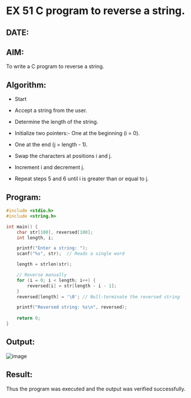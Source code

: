 # EX 51 C program to reverse a string.
## DATE:
## AIM:
To write a C program to reverse a string.

## Algorithm:
- Start
- Accept a string from the user.
- Determine the length of the string.
- Initialize two pointers:- One at the beginning (i = 0).
- One at the end (j = length - 1).

- Swap the characters at positions i and j.
- Increment i and decrement j.
- Repeat steps 5 and 6 until i is greater than or equal to j.



## Program:
```c program
#include <stdio.h>
#include <string.h>

int main() {
    char str[100], reversed[100];
    int length, i;

    printf("Enter a string: ");
    scanf("%s", str);  // Reads a single word

    length = strlen(str);

    // Reverse manually
    for (i = 0; i < length; i++) {
        reversed[i] = str[length - i - 1];
    }
    reversed[length] = '\0'; // Null-terminate the reversed string

    printf("Reversed string: %s\n", reversed);
    
    return 0;
}
```

## Output:

![image](https://github.com/user-attachments/assets/a5f48a4c-97a5-4f48-818c-9235da71bb17)


## Result:
Thus the program was executed and the output was verified successfully.
